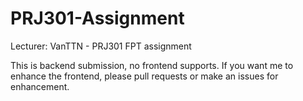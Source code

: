 # PRJ301-Assignment
Lecturer: VanTTN - PRJ301 FPT assignment

This is backend submission, no frontend supports. If you want me to enhance the frontend, please pull requests or make an issues for enhancement.
